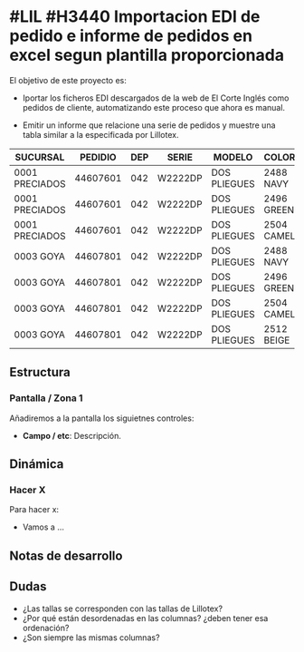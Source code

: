 # #LIL #H3440 Importacion EDI de pedido e informe de pedidos en excel segun plantilla proporcionada

El objetivo de este proyecto es:

* Iportar los ficheros EDI descargados de la web de El Corte Inglés como pedidos de cliente, automatizando este proceso que ahora es manual.

* Emitir un informe que relacione una serie de pedidos y muestre una tabla similar a la especificada por Lillotex.

| SUCURSAL       | PEDIDIO  | DEP | SERIE   | MODELO       | COLOR      | 422 | 442 | 462 | 482 | 502 | 522 | 423 | 443 | 463 | 483 | 503 | 523 | ... | TOTAL |
|----------------|----------|-----|---------|--------------|------------|-----|-----|-----|-----|-----|-----|-----|-----|-----|-----|-----|-----|-----|-------|
| 0001 PRECIADOS | 44607601 | 042 | W2222DP | DOS PLIEGUES | 2488 NAVY  | 1   |     |     | 2   |     |     |     |     |     |     |     |     |     | 3     |
| 0001 PRECIADOS | 44607601 | 042 | W2222DP | DOS PLIEGUES | 2496 GREEN |     |     |     |     | 1   |     |     |     |     |     |     |     |     | 1     |
| 0001 PRECIADOS | 44607601 | 042 | W2222DP | DOS PLIEGUES | 2504 CAMEL |     |     |     |     |     |     | 1   |     |     | 2   |     |     |     | 3     |
| 0003 GOYA      | 44607801 | 042 | W2222DP | DOS PLIEGUES | 2488 NAVY  |     |     | 1   |     |     |     |     | 1   |     |     |     |     |     | 2     |
| 0003 GOYA      | 44607801 | 042 | W2222DP | DOS PLIEGUES | 2496 GREEN |     |     |     |     |     | 1   |     |     |     |     |     |     |     | 1     |
| 0003 GOYA      | 44607801 | 042 | W2222DP | DOS PLIEGUES | 2504 CAMEL |     |     |     | 1   |     |     | 1   | 1   |     |     |     |     |     | 3     |
| 0003 GOYA      | 44607801 | 042 | W2222DP | DOS PLIEGUES | 2512 BEIGE |     |     | 1   |     | 1   |     |     |     |     |     |     |     |     | 2     |

## Estructura

### Pantalla / Zona 1
Añadiremos a la pantalla los siguietnes controles:
* **Campo / etc**: Descripción.

## Dinámica

### Hacer X

Para hacer x:
* Vamos a ...

## Notas de desarrollo

## Dudas
* ¿Las tallas se corresponden con las tallas de Lillotex?
* ¿Por qué están desordenadas en las columnas? ¿deben tener esa ordenación?
* ¿Son siempre las mismas columnas?


